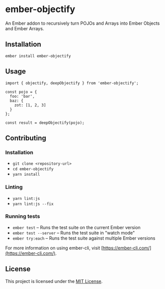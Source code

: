 ember-objectify
==============================================================================

An Ember addon to recursively turn POJOs and Arrays into Ember Objects and Ember Arrays.

Installation
------------------------------------------------------------------------------

```
ember install ember-objectify
```


Usage
------------------------------------------------------------------------------

```
import { objectify, deepObjectify } from 'ember-objectify';
```

```
const pojo = {
  foo: 'bar',
  baz: {
    zot: [1, 2, 3]
  }
};

const result = deepObjectify(pojo);
```


Contributing
------------------------------------------------------------------------------

### Installation

* `git clone <repository-url>`
* `cd ember-objectify`
* `yarn install`

### Linting

* `yarn lint:js`
* `yarn lint:js --fix`

### Running tests

* `ember test` – Runs the test suite on the current Ember version
* `ember test --server` – Runs the test suite in "watch mode"
* `ember try:each` – Runs the test suite against multiple Ember versions


For more information on using ember-cli, visit [https://ember-cli.com/](https://ember-cli.com/).

License
------------------------------------------------------------------------------

This project is licensed under the [MIT License](LICENSE.md).

